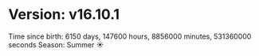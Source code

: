 # Version: v16.10.1
Time since birth: 6150 days, 147600 hours, 8856000 minutes, 531360000 seconds
Season: Summer ☀️
